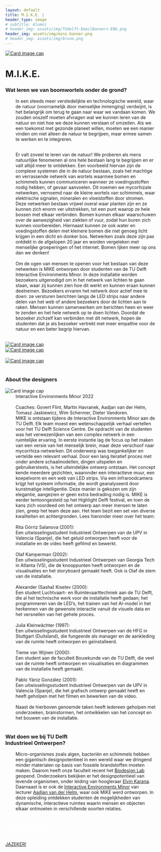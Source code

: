 ```yaml
---
layout: default
title: M.I.K.E. |
header_type: image
# subtitle: Alumni
# header_img: assets/img/TUdelft-EmailBanners-ENG.png
header_img: assets/img/mini-banner.png
# header_img: assets/img/bruno.png
---
```


<!-- <img src="/assets/img/mini-banner.png" alt="Card image cap"> -->
<a href="/assets/img/04MIKE/MIKE001.JPG" target="_blank"><img src="/assets/img/04MIKE/MIKE001.JPG" alt="Card image cap"
class="main-image"></a>
<br> 


<!-- ## Title 1 -->
<div class="card mike-card shadow">
<div class="card-body">
<h1 class="card-title text-center NeueMachina-project">M.I.K.E.</h1>
<h3 class="text-center NeueMachina-h4">Wat leren we van boomwortels onder de grond?</h3>
  <div class="card-body text-center card-text" style="margin-left: 2rem;margin-right: 2rem;">
In een steeds meer verstedelijkte en technologische wereld, waar de natuur (voornamelijk door
menselijke inmenging) verdwijnt, is het belangrijk om terug te gaan naar waar we vandaan komen. We
zouden onszelf moeten afvragen wat we kunnen leren van de natuur en niet hoe we deze kunnen
verslaan of omzeilen. Als we een toekomst met gezonde planeet willen, moeten we een manier vinden
om niet alleen de natuur te begrijpen, maar ermee samen te werken en te integreren.<br>
<br>

Er valt zoveel te leren van de natuur! We proberen als mens natuurlijke fenomenen al ons hele bestaan
lang te begrijpen en er valt altijd meer te ontdekken. Een voorbeeld hiervan zijn de complexe systemen
die in de natuur bestaan, zoals het machtige en verrassende netwerk van wortels waarmee bomen en
schimmels kunnen communiceren wanneer ze voedingsstoffen nodig hebben, of gevaar aanvoelen. Dit
noemen we mycorhizale netwerken, vernoemd naar de kleine wortels van schimmels, waar elektrische
signalen, mineralen en vloeistoffen door stromen. Deze netwerken bestaan vrijwel overal waar planten
zijn en ze kunnen zich enorm ver uitstrekken, tot een punt waarop ze hele bossen met elkaar verbinden.
Bomen kunnen elkaar waarschuwen over de aanwezigheid van ziekten of vuur, zodat hun buren zich
kunnen voorbereiden. Hiernaast kunnen ze ook water en voedingstoffen delen met kleinere bomen die
niet genoeg licht krijgen in een dicht en donker bos. Netwerken zoals deze zijn pas ontdekt in de
afgelopen 20 jaar en worden vergeleken met menselijke groeperingen of het internet. Bomen lijken meer
op ons dan we denken!<br><br>
Om de ogen van mensen te openen voor het bestaan van deze netwerken is MIKE ontworpen door
studenten van de TU Delft Interactive Environments Minor. In deze installatie worden bezoekers
uitgenodigd om in het netwerk van lichten te gaan staan, waar zij kunnen zien hoe dit werkt en kunnen
eraan kunnen deelnemen. Bezoekers ervaren het netwerk door actief mee te doen: ze versturen
berichten langs de LED strips naar andere delen van het web of andere bezoekers door de lichten aan te
raken. Mensen kunnen samenwerken om berichten heen en weer te zenden en het hele netwerk op te
doen lichten. Doordat de bezoeker zichzelf kan verbinden met dit netwerk, hopen de studenten dat je als
bezoeker vertrekt met meer empathie voor de natuur en een beter begrip hiervan.
  </div>
</div>
</div>
<br>
<div class="container">
  <div class="row">
    <div class="col-sm">
      <a href="/assets/img/04MIKE/MIKE002.jpg" target="_blank"><img src="/assets/img/04MIKE/MIKE002.jpg" alt="Card image cap"></a>
    </div>
    <div class="col-sm">
      <a href="/assets/img/04MIKE/MIKE003.jpg" target="_blank"><img src="/assets/img/04MIKE/MIKE003.jpg" alt="Card image cap"></a>
    </div>
  </div>
  <br>
  <div class="row">
    <div class="col-sm">
      <a href="/assets/img/04MIKE/MIKE004.jpg" target="_blank"><img src="/assets/img/04MIKE/MIKE004.jpg" alt="Card image cap" class="main-image"></a>
    </div>
  </div>
</div>
<br>
<!-- ## Title 2 -->
<div class="card white-card shadow">
<div class="card-body">
<h3 class="card-title text-center NeueMachina-h3">About the designers</h3>
<img src="/assets/img/04MIKE/MIKE-ProfileImage.jpg" alt="Card image cap">
  <div class="card-body text-center card-text" style="margin-left: 2rem;margin-right: 2rem;">
Interactive Environments Minor 2022<br><br>
Coaches: Govert Flint, Martin Havranek, Aadjan van der Helm, Tomasz Jaskiewicz, Wim Schermer, Dieter
Vandoren.<br>
MIKE is ontstaan tijdens de Interactive Environments Minor aan de TU Delft. Elk team moest een
wetenschappelijk verhaal vertellen voor het TU Delft Science Centre. De opdracht van de studenten was
het verwezenlijken van een complex netwerk in een ruimtelijke ervaring.
In eerste instantie lag de focus op het maken van een versie van het menselijk brein, maar deze
verschoof naar mycorrhiza-netwerken. Dit onderwerp was toegankelijker en vertelde een relevant
verhaal.
Door een lang iteratief proces met onder andere schaalmodellen, dingen uitspelen en gebruikerstests, is
het uiteindelijke ontwerp ontstaan. Het concept kende meerdere gezichten, waaronder een interactieve
muur, een koepelvorm en een web van LED strips. Via een infraroodcamera krijgt het systeem informatie,
die wordt geanalyseerd door kunstmatige intelligentie. Deze manier is gekozen om zijn elegantie,
aangezien er geen extra bedrading nodig is.
MIKE is eerder tentoongesteld op het Highlight Delft festival, en toen de kans zich voordeed om het
ontwerp aan meer mensen te laten zien, greep het team deze aan. Het team bezit een set van diverse
kwaliteiten en achtergronden. Lees hieronder meer over het team:<br><br>
Rita Górriz Salanova (2001):<br>
Een uitwisselingsstudent Industrieel Ontwerpen van de UPV in Valencia (Spanje), die het geluid
ontworpen heeft voor de installatie en de video heeft gefilmd en bewerkt.<br><br>
Olaf Kamperman (2002):<br>
Een uitwisselingsstudent Industrieel Ontwerpen van Georgia Tech in Atlanta (VS), die de knooppunten
heeft ontworpen en de visualisaties en het storyboard gemaakt heeft. Ook is Olaf de stem van de
installatie.<br><br>
Alexander (Sasha) Kiselev (2000):<br>
Een student Luchtvaart- en Ruimtevaarttechniek aan de TU Delft, die al het technische werk voor de
installatie heeft gedaan; het programmeren van de LED’s, het trainen van het AI-model in het herkennen
van de gewenste interactie vanuit de visuele data en het versnellen van het gehele proces.<br><br>
Julia Kleinwächter (1997):<br>
Een uitwisselingsstudent Industrieel Ontwerpen van de HFG in Stuttgart (Duitsland), die fungeerde als
manager en de aankleding van de ruimte heeft ontworpen en geïnstalleerd.<br><br>
Tieme van Wijnen (2000):<br>
Een student aan de faculteit Bouwkunde van de TU Delft, die veel van de ruimte heeft ontworpen en
visualisaties en diagrammen van de installatie heeft gemaakt.<br><br>
Pablo Yániz González (2001):<br>
Een uitwisselingsstudent Industrieel Ontwerpen van de UPV in Valencia (Spanje), die het grafisch
ontwerp gemaakt heeft en heeft geholpen met het filmen en bewerken van de video.<br><br>
Naast de hierboven genoemde taken heeft iedereen geholpen met onderzoeken, brainstormen, het
ontwikkelen van het concept en het bouwen van de installatie.
  </div>
</div>
</div>
<br>
<!-- ## Title 3   -->
<div class="card white-card shadow">
<div class="card-body">
<h3 class="card-title text-center NeueMachina-h3">Wat doen we bij TU Delft<br> Industrieel Ontwerpen?</h3>
  <div class="card-body text-center card-text" style="margin-left: 2rem;margin-right: 2rem;">
Micro-organismes zoals algen, bacteriën en schimmels hebben een gigantisch designpotentieel
in een wereld waar we dringend minder materialen op basis van fossiele brandstoffen moeten
maken. Daarom heeft onze faculteit recent het 
<a href="https://www.tudelft.nl/en/2022/io/december/opening-of-tu-delfts-state-of-the-art-biodesign-lab" target="_blank"><u>Biodesign Lab</u></a>
 geopend. Onderzoekers bekijken
er het designpotentieel van levende organismen, onder leiding van hoogleraar 
<a href="https://www.tudelft.nl/en/ide/about-ide/people/karana-e/" target="_blank"><u>Elvin Karana</u></a>.
Daarnaast is er ook de 
<a href="https://www.tudelft.nl/io/studeren/minors/interactive-environments/" target="_blank"><u>Interactive Environments Minor</u></a>
 van lecturer 
 <a href="https://www.tudelft.nl/io/over-io/personen/helm-ajc-van-der" target="_blank"><u>Aadjan van der Helm</u></a>,
  waar
ook MIKE werd ontworpen. In deze opleiding ontdekken studenten de mogelijkheden van
dynamische, interactieve ruimtes waarin mensen en objecten elkaar ontmoeten in verschillende
soorten relaties.
  </div>
</div>
</div>
<br>
<div class="card text-center  blue-card shadow">
  <div class="card-body">
    <h5 class="card-title NeueMachina-h4" style="color:white;">MEER WETEN OVER <br>TU DELFT EN HIER STUDEREN?</h5>
    <a href="https://www.tudelft.nl/onderwijs/praktische-zaken/voorzieningen" class="btn btn-primary NeueMachina">JAZEKER!</a>
  </div>
</div>